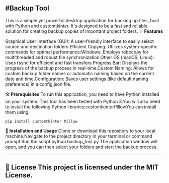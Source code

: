 #Backup Tool
---
This is a simple yet powerful desktop application for backing up files, built with Python and customtkinter. It's designed to be a fast and reliable solution for creating backup copies of important project folders.
✨ **Features**

Graphical User Interface (GUI): A user-friendly interface to easily select source and destination folders.Efficient Copying: Utilizes system-specific commands for optimal performance:Windows: Employs robocopy for multithreaded and robust file synchronization.Other OS (macOS, Linux): Uses rsync for efficient and fast transfers.Progress Bar: Displays the progress of the backup process in real-time.Custom Naming: Allows for custom backup folder names or automatic naming based on the current date and time.Configuration: Saves user settings (like default naming preference) in a config.json file.

🛠️ **Prerequisites**
To run this application, you need to have Python installed on your system. This tool has been tested with Python 3.You will also need to install the following Python libraries:customtkinterPillowYou can install them using 
```pip
pip install customtkinter Pillow
```

🚀 **Installation and Usage**
Clone or download this repository to your local machine.Navigate to the project directory in your terminal or command prompt.Run the script:python backup_tool.py
The application window will open, and you can then select your folders and start the backup process.

---
📄 **License**
This project is licensed under the MIT License.
---
